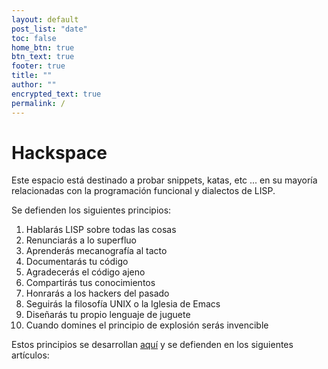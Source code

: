 ```yaml
---
layout: default
post_list: "date"
toc: false
home_btn: true
btn_text: true
footer: true
title: ""
author: ""
encrypted_text: true
permalink: /
---
```

# Hackspace
Este espacio está destinado a probar snippets, katas, etc ... en su mayoría relacionadas con la programación funcional y dialectos de LISP.

Se defienden los siguientes principios: 

1. Hablarás LISP sobre todas las cosas
2. Renunciarás a lo superfluo
3. Aprenderás mecanografía al tacto
4. Documentarás tu código
5. Agradecerás el código ajeno
6. Compartirás tus conocimientos
7. Honrarás a los hackers del pasado
8. Seguirás la filosofía UNIX o la Iglesia de Emacs
9. Diseñarás tu propio lenguaje de juguete
10. Cuando domines el principio de explosión serás invencible

Estos principios se desarrollan [aquí](https://javistacruz.github.io/hacks/decalogo/) y se defienden en los siguientes artículos:
